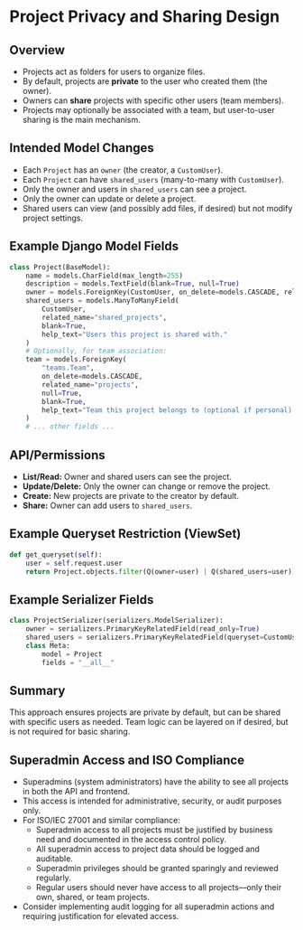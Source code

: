 # Project Privacy and Sharing Design

## Overview
- Projects act as folders for users to organize files.
- By default, projects are **private** to the user who created them (the owner).
- Owners can **share** projects with specific other users (team members).
- Projects may optionally be associated with a team, but user-to-user sharing is the main mechanism.

## Intended Model Changes
- Each `Project` has an `owner` (the creator, a `CustomUser`).
- Each `Project` can have `shared_users` (many-to-many with `CustomUser`).
- Only the owner and users in `shared_users` can see a project.
- Only the owner can update or delete a project.
- Shared users can view (and possibly add files, if desired) but not modify project settings.

## Example Django Model Fields
```python
class Project(BaseModel):
    name = models.CharField(max_length=255)
    description = models.TextField(blank=True, null=True)
    owner = models.ForeignKey(CustomUser, on_delete=models.CASCADE, related_name="owned_projects")
    shared_users = models.ManyToManyField(
        CustomUser,
        related_name="shared_projects",
        blank=True,
        help_text="Users this project is shared with."
    )
    # Optionally, for team association:
    team = models.ForeignKey(
        "teams.Team",
        on_delete=models.CASCADE,
        related_name="projects",
        null=True,
        blank=True,
        help_text="Team this project belongs to (optional if personal).",
    )
    # ... other fields ...
```

## API/Permissions
- **List/Read:** Owner and shared users can see the project.
- **Update/Delete:** Only the owner can change or remove the project.
- **Create:** New projects are private to the creator by default.
- **Share:** Owner can add users to `shared_users`.

## Example Queryset Restriction (ViewSet)
```python
def get_queryset(self):
    user = self.request.user
    return Project.objects.filter(Q(owner=user) | Q(shared_users=user)).distinct()
```

## Example Serializer Fields
```python
class ProjectSerializer(serializers.ModelSerializer):
    owner = serializers.PrimaryKeyRelatedField(read_only=True)
    shared_users = serializers.PrimaryKeyRelatedField(queryset=CustomUser.objects.all(), many=True, required=False)
    class Meta:
        model = Project
        fields = "__all__"
```

## Summary
This approach ensures projects are private by default, but can be shared with specific users as needed. Team logic can be layered on if desired, but is not required for basic sharing.

## Superadmin Access and ISO Compliance

- Superadmins (system administrators) have the ability to see all projects in both the API and frontend.
- This access is intended for administrative, security, or audit purposes only.
- For ISO/IEC 27001 and similar compliance:
    - Superadmin access to all projects must be justified by business need and documented in the access control policy.
    - All superadmin access to project data should be logged and auditable.
    - Superadmin privileges should be granted sparingly and reviewed regularly.
    - Regular users should never have access to all projects—only their own, shared, or team projects.
- Consider implementing audit logging for all superadmin actions and requiring justification for elevated access.
